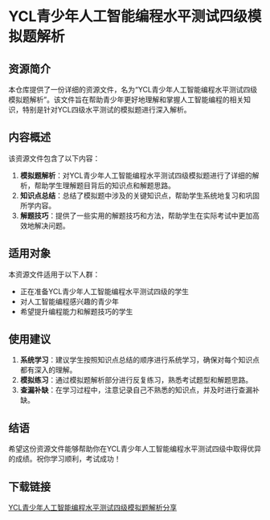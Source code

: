 # YCL青少年人工智能编程水平测试四级模拟题解析

## 资源简介

本仓库提供了一份详细的资源文件，名为“YCL青少年人工智能编程水平测试四级模拟题解析”。该文件旨在帮助青少年更好地理解和掌握人工智能编程的相关知识，特别是针对YCL四级水平测试的模拟题进行深入解析。

## 内容概述

该资源文件包含了以下内容：

1. **模拟题解析**：对YCL青少年人工智能编程水平测试四级模拟题进行了详细的解析，帮助学生理解题目背后的知识点和解题思路。
2. **知识点总结**：总结了模拟题中涉及的关键知识点，帮助学生系统地复习和巩固所学内容。
3. **解题技巧**：提供了一些实用的解题技巧和方法，帮助学生在实际考试中更加高效地解决问题。

## 适用对象

本资源文件适用于以下人群：

- 正在准备YCL青少年人工智能编程水平测试四级的学生
- 对人工智能编程感兴趣的青少年
- 希望提升编程能力和解题技巧的学生

## 使用建议

1. **系统学习**：建议学生按照知识点总结的顺序进行系统学习，确保对每个知识点都有深入的理解。
2. **模拟练习**：通过模拟题解析部分进行反复练习，熟悉考试题型和解题思路。
3. **查漏补缺**：在学习过程中，注意记录自己不熟悉的知识点，并及时进行查漏补缺。

## 结语

希望这份资源文件能够帮助你在YCL青少年人工智能编程水平测试四级中取得优异的成绩。祝你学习顺利，考试成功！

## 下载链接

[YCL青少年人工智能编程水平测试四级模拟题解析分享](https://pan.quark.cn/s/564c1a0f3f54)